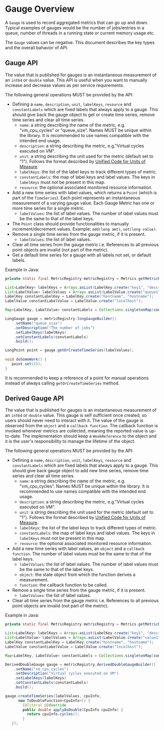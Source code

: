 # Gauge Overview
A `Gauge` is used to record aggregated metrics that can go up and down. Typical examples of gauges would be the number of jobs/entries in a queue,  number of threads in a running state or current memory usage etc.

The `Gauge` values can be negative. This document describes the key types and the overall bahavior of API.

## Gauge API

The value that is published for gauges is an instantaneous measurement of an `int64` or `double` value. This API is useful when you want to manually increase and decrease values as per service requirements.

The following general operations MUST be provided by the API:
* Defining a `name`, `description`, `unit`, `labelKeys`, `resource` and `constantLabels` which are fixed labels that always apply to a gauge. This should give back the gauge object to get or create time series, remove time series and clear all time series.
	* `name`: a string describing the name of the metric, e.g. "vm_cpu_cycles" or "queue_size". Names MUST be unique within the library. It is recommended to use names compatible with the intended end usage.
	* `description`: a string describing the metric, e.g."Virtual cycles executed on VM".
	* `unit`: a string describing the unit used for the metric (default set to "1"). Follows the format described by
[Unified Code for Units of Measure](http://unitsofmeasure.org/ucum.html).
	* `labelKeys`: the list of the label keys to track different types of metric.
	* `constantLabels`: the map of label keys and label values. The keys in `labelKeys` must not be present in this map.
	* `resource`: the optional associated monitored resource information.
* Add a new time series with label values, which returns a `Point` (which is part of the `TimeSeries`). Each point represents an instantaneous measurement of a varying gauge value. Each Gauge Metric has one or more time series for a single metric.
	* `labelValues`: the list of label values. The number of label values must be the same to that of the label keys.
* The `Point` class should provide functionalities to manually increment/decrement values. Example: `add(long amt)`, `set(long value)`.
* Remove a single time series from the gauge metric, if it is present.
	* `labelValues`: the list of label values.
* Clear all time series from the gauge metric i.e. References to all previous point objects are invalid (not part of the metric).
* Get a default time series for a gauge with all labels not set, or default labels.

Example in Java:
```java
private static final MetricRegistry metricRegistry = Metrics.getMetricRegistry();

List<LabelKey> labelKeys = Arrays.asList(LabelKey.create("key1", "description"));
List<LabelValue> labelValues = Arrays.asList(LabelValue.create("queue1"));
LabelKey constantLabelKey = LabelKey.create("hostname", "hostname");
LabelValue constantLabelValue = LabelValue.create("localhost");

Map<LabelKey, LabelValue> constantLabels = Collections.singletonMap(constantLabelKey, constantLabelValue);

LongGauge gauge = metricRegistry.longGaugeBuilder()
    .setName("queue_size")
    .setDescription("The number of jobs")
    .setLabelKeys(labelKeys)
    .setConstantLabels(constantLabels)
    .build();

LongPoint point = gauge.getOrCreateTimeSeries(labelValues);
 
void doSomeWork() {
   point.set(15);
}
```
It is recommended to keep a reference of a point for manual operations instead of always calling `getOrCreateTimeSeries` method.

## Derived Gauge API

The value that is published for gauges is an instantaneous measurement of an `int64` or `double` value. This gauge is self sufficient once created, so users should never need to interact with it. The value of the gauge is observed from the `object` and a `callback function`. The callback function is invoked whenever metrics are collected, meaning the reported value is up-to-date. The implementation should keep a `WeakReference` to the object and it is the user's responsibility to manage the lifetime of the object.

The following general operations MUST be provided by the API:
* Defining a `name`, `description`, `unit`, `labelKeys`, `resource` and `constantLabels` which are fixed labels that always apply to a gauge. This should give back gauge object to add new time series, remove time series and clear all time series.
	* `name`: a string describing the name of the metric, e.g. "vm_cpu_cycles". Names MUST be unique within the library. It is recommended to use names compatible with the intended end usage.
	* `description`: a string describing the metric, e.g."Virtual cycles executed on VM".
	* `unit`: a string describing the unit used for the metric (default set to "1"). Follows the format described by
[Unified Code for Units of Measure](http://unitsofmeasure.org/ucum.html).
	* `labelKeys`: the list of the label keys to track different types of metric.
	* `constantLabels`: the map of label keys and label values. The keys in `labelKeys` must not be present in this map.
	* `resource`: the optional associated monitored resource information.
* Add a new time series with label values, an `object` and a `callback function`. The number of label values must be the same to that of the label keys.
	* `labelValues`: the list of label values. The number of label values must be the same to that of the label keys.
	* `object`: the state object from which the function derives a measurement.
	* `function`: the callback function to be called.
* Remove a single time series from the gauge metric, if it is present.
	* `labelValues`: the list of label values.
* Clear all time series from the gauge metric i.e. References to all previous point objects are invalid (not part of the metric).

Example in Java:
```java
private static final MetricRegistry metricRegistry = Metrics.getMetricRegistry();

List<LabelKey> labelKeys = Arrays.asList(LabelKey.create("key1", "description"));
List<LabelValue> labelValues = Arrays.asList(LabelValue.create("value1"));
LabelKey constantLabelKey = LabelKey.create("hostname", "hostname");
LabelValue constantLabelValue = LabelValue.create("localhost");

Map<LabelKey, LabelValue> constantLabels = Collections.singletonMap(constantLabelKey, constantLabelValue);

DerivedDoubleGauge gauge = metricRegistry.derivedDoubleGaugeBuilder()
    .setName("vm_cpu_cycles")
    .setDescription("Virtual cycles executed on VM")
    .setLabelKeys(labelKeys)
    .setConstantLabels(constantLabels)
    .build();

gauge.createTimeSeries(labelValues, cpuInfo,
      new ToDoubleFunction<CpuInfo>() {
        {@literal @}Override
        public double applyAsDouble(CpuInfo cpuInfo) {
          return cpuInfo.cycles();
        }
   });
```
